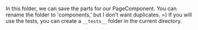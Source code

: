 In this folder, we can save the parts for our PageComponent. You can rename the folder to 'components,' but I don't want duplicates. =)
If you will use the tests, you can create a `__tests__` folder in the current directory.
